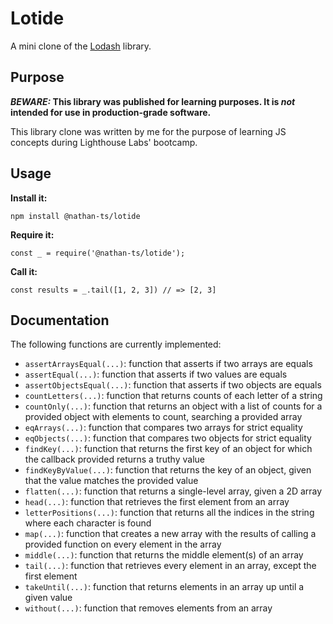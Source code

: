 # Lotide

A mini clone of the [Lodash](https://lodash.com) library.

## Purpose

**_BEWARE:_ This library was published for learning purposes. It is _not_ intended for use in production-grade software.**

This library clone was written by me for the purpose of learning JS concepts during Lighthouse Labs' bootcamp. 

## Usage

**Install it:**

`npm install @nathan-ts/lotide`

**Require it:**

`const _ = require('@nathan-ts/lotide');`

**Call it:**

`const results = _.tail([1, 2, 3]) // => [2, 3]`

## Documentation

The following functions are currently implemented:

* `assertArraysEqual(...)`: function that asserts if two arrays are equals
* `assertEqual(...)`: function that asserts if two values are equals
* `assertObjectsEqual(...)`: function that asserts if two objects are equals
* `countLetters(...)`: function that returns counts of each letter of a string
* `countOnly(...)`: function that returns an object with a list of counts for a provided object with elements to count, searching a provided array
* `eqArrays(...)`: function that compares two arrays for strict equality
* `eqObjects(...)`: function that compares two objects for strict equality
* `findKey(...)`: function that returns the first key of an object for which the callback provided returns a truthy value
* `findKeyByValue(...)`: function that returns the key of an object, given that the value matches the provided value
* `flatten(...)`: function that returns a single-level array, given a 2D array
* `head(...)`: function that retrieves the first element from an array
* `letterPositions(...)`: function that returns all the indices in the string where each character is found
* `map(...)`: function that creates a new array with the results of calling a provided function on every element in the array
* `middle(...)`: function that returns the middle element(s) of an array
* `tail(...)`: function that retrieves every element in an array, except the first element
* `takeUntil(...)`: function that returns elements in an array up until a given value
* `without(...)`: function that removes elements from an array